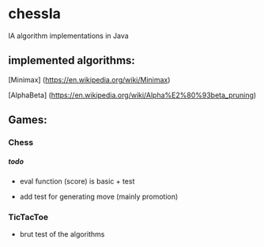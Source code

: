 # chessIa

IA algorithm implementations in Java

## implemented algorithms:

[Minimax] (https://en.wikipedia.org/wiki/Minimax)

[AlphaBeta] (https://en.wikipedia.org/wiki/Alpha%E2%80%93beta_pruning)

## Games:

### Chess

##### todo

- eval function (score) is basic + test

- add test for generating move (mainly promotion)

### TicTacToe

- brut test of the algorithms